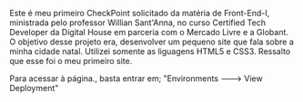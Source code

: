 Este é meu primeiro CheckPoint solicitado da matéria de Front-End-I, ministrada pelo professor Willian Sant'Anna, no curso Certified Tech Developer da Digital House em parceria com o Mercado Livre e a Globant.
O objetivo desse projeto era, desenvolver um pequeno  site que fala sobre a minha cidade natal. Utilizei somente as liguagens HTML5 e CSS3. Ressalto que esse foi o meu primeiro site.

Para acessar à página., basta entrar em; "Environments ---> View Deployment"
